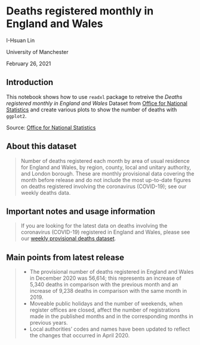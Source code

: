 # Deaths registered monthly in England and Wales

I-Hsuan Lin

University of Manchester

February 26, 2021

## Introduction

This notebook shows how to use `readxl` package to retreive the *Deaths registered monthly in England and Wales* Dataset from [Office for National Statistics](https://www.ons.gov.uk/peoplepopulationandcommunity/birthsdeathsandmarriages/deaths/datasets/monthlyfiguresondeathsregisteredbyareaofusualresidence) and create various plots to show the number of deaths with `ggplot2`.

Source: [Office for National Statistics](https://www.ons.gov.uk/peoplepopulationandcommunity/birthsdeathsandmarriages/deaths/datasets/monthlyfiguresondeathsregisteredbyareaofusualresidence)

## About this dataset

> Number of deaths registered each month by area of usual residence for England and Wales, by region, county, local and unitary authority, and London borough. These are monthly provisional data covering the month before release and do not include the most up-to-date figures on deaths registered involving the coronavirus (COVID-19); see our weekly deaths data.

## Important notes and usage information

> If you are looking for the latest data on deaths involving the coronavirus (COVID-19) registered in England and Wales, please see our [weekly provisional deaths dataset](https://www.ons.gov.uk/peoplepopulationandcommunity/birthsdeathsandmarriages/deaths/datasets/weeklyprovisionalfiguresondeathsregisteredinenglandandwales).

## Main points from latest release

> - The provisional number of deaths registered in England and Wales in December 2020 was 56,614; this represents an increase of 5,340 deaths in comparison with the previous month and an increase of 9,238 deaths in comparison with the same month in 2019.
> - Moveable public holidays and the number of weekends, when register offices are closed, affect the number of registrations made in the published months and in the corresponding months in previous years.
> - Local authorities’ codes and names have been updated to reflect the changes that occurred in April 2020.
